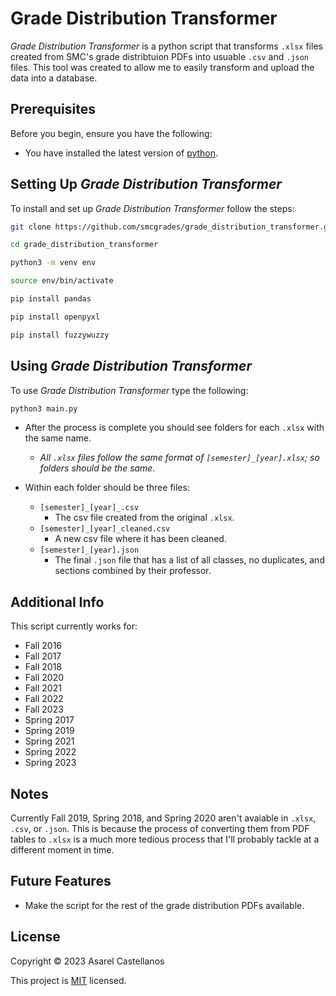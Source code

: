 # Grade Distribution Transformer

*Grade Distribution Transformer* is a python script that transforms `.xlsx` files created from SMC's grade distribtuion PDFs into usuable `.csv` and `.json` files.
This tool was created to allow me to easily transform and upload the data into a database.

## Prerequisites

Before you begin, ensure you have the following:

- You have installed the latest version of [python](https://www.python.org/downloads/).

## Setting Up *Grade Distribution Transformer*

To install and set up *Grade Distribution Transformer* follow the steps:

```bash
git clone https://github.com/smcgrades/grade_distribution_transformer.git
```

```bash
cd grade_distribution_transformer
```

```bash
python3 -m venv env
```

```bash
source env/bin/activate
```

```bash
pip install pandas
```

```bash
pip install openpyxl
```

```bash
pip install fuzzywuzzy
```

## Using *Grade Distribution Transformer*

To use *Grade Distribution Transformer* type the following:

```bash
python3 main.py
```

- After the process is complete you should see folders for each `.xlsx` with the same name.

  - *All `.xlsx` files follow the same format of `[semester]_[year].xlsx`; so folders should be the same.*
- Within each folder should be three files:

  - `[semester]_[year]_.csv`
    - The csv file created from the original `.xlsx`.
  - `[semester]_[year]_cleaned.csv`
    - A new csv file where it has been cleaned.
  - `[semester]_[year].json`
    - The final `.json` file that has a list of all classes, no duplicates, and sections combined by their professor.

## Additional Info

This script currently works for:

- Fall 2016
- Fall 2017
- Fall 2018
- Fall 2020
- Fall 2021
- Fall 2022
- Fall 2023
- Spring 2017
- Spring 2019
- Spring 2021
- Spring 2022
- Spring 2023

## Notes

Currently Fall 2019, Spring 2018, and Spring 2020 aren't avaiable in `.xlsx`, `.csv`, or `.json`. This is because the process of converting them from PDF tables to `.xlsx` is a much more tedious process that I'll probably tackle at a different moment in time.

## Future Features

- Make the script for the rest of the grade distribution PDFs available.

## License

Copyright &copy; 2023 Asarel Castellanos

This project is [MIT](https://github.com/smcgrades/grade_distribution_transformer/blob/main/LICENSE.txt) licensed.
